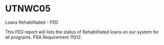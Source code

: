 # UTNWC05
Loans Rehabilitated - FED

This FED report will lists the status of Rehabilitated loans on  our system for all programs.  FSA Requirement 11012.
